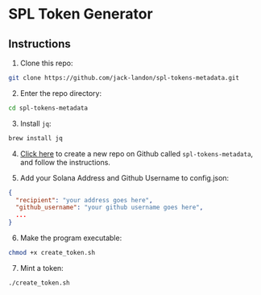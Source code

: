 # SPL Token Generator

## Instructions

1. Clone this repo:

```bash
git clone https://github.com/jack-landon/spl-tokens-metadata.git
```

2. Enter the repo directory:

```bash
cd spl-tokens-metadata
```

3. Install `jq`:

```bash
brew install jq
```

4. [Click here](https://github.com/new) to create a new repo on Github called `spl-tokens-metadata`, and follow the instructions.

5. Add your Solana Address and Github Username to config.json:

```json
{
  "recipient": "your address goes here",
  "github_username": "your github username goes here",
  ...
}
```

6. Make the program executable:

```bash
chmod +x create_token.sh
```

7. Mint a token:

```bash
./create_token.sh
```
